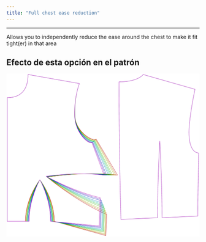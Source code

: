 ```yaml
---
title: "Full chest ease reduction"
---
```


***

Allows you to independently reduce the ease around the chest to make it fit tight(er) in that area

## Efecto de esta opción en el patrón

![Esta imagen muestra el efecto de esta opción al superponer varias variantes que tienen un valor diferente para esta opción](bella_fullchesteasereduction_sample.svg "Efecto de esta opción en el patrón")
